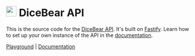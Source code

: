 <h1><img src="https://dicebear.com/logo-readme.svg" width="28" /> DiceBear API</h1>

This is the source code for the [DiceBear API](https://dicebear.com/how-to-use/http-api). It's built on [Fastify](https://fastify.io/).
Learn how to set up your own instance of the API in the [documentation](https://dicebear.com/guides/host-the-http-api-yourself).

[Playground](https://dicebear.com/playground) |
[Documentation](https://dicebear.com/introduction)

